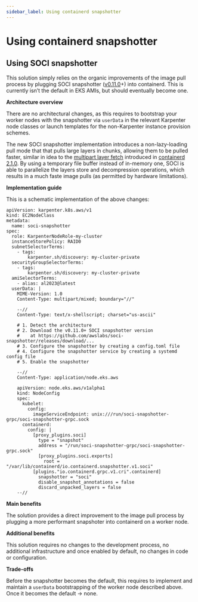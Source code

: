 ```yaml
---
sidebar_label: Using containerd snapshotter
---
```


# Using containerd snapshotter

## Using SOCI snapshotter

This solution simply relies on the organic improvements of the image pull process by plugging SOCI snapshotter ([v0.11.0](https://github.com/awslabs/soci-snapshotter/releases/tag/v0.11.0)+) into containerd. This is currently isn’t the default in EKS AMIs, but should eventually become one.

**Architecture overview**

There are no architectural changes, as this requires to bootstrap your worker nodes with the snapshotter via `userData` in the relevant Karpenter node classes or launch templates for the non-Karpenter instance provision schemes.

The new SOCI snapshotter implementation introduces a non-lazy-loading pull mode that that pulls large layers in chunks, allowing them to be pulled faster, similar in idea to the [multipart layer fetch](https://github.com/containerd/containerd/pull/10177) introduced in [containerd 2.1.0](https://github.com/containerd/containerd/releases/tag/v2.1.0). By using a temporary file buffer instead of in-memory one, SOCI is able to parallelize the layers store and decompression operations, which results in a much faste image pulls (as permitted by hardware limitations).

**Implementation guide**

This is a schematic implementation of the above changes:

```
apiVersion: karpenter.k8s.aws/v1
kind: EC2NodeClass
metadata:
  name: soci-snapshotter
spec:
  role: KarpenterNodeRole-my-cluster
  instanceStorePolicy: RAID0
  subnetSelectorTerms:
    - tags:
        karpenter.sh/discovery: my-cluster-private
  securityGroupSelectorTerms:
    - tags:
        karpenter.sh/discovery: my-cluster-private
  amiSelectorTerms:
    - alias: al2023@latest
  userData: |
    MIME-Version: 1.0
    Content-Type: multipart/mixed; boundary="//"

    --//
    Content-Type: text/x-shellscript; charset="us-ascii"
    
    # 1. Detect the architecture
    # 2. Download the v0.11.0+ SOCI snapshotter version 
    #    at https://github.com/awslabs/soci-snapshotter/releases/download/...
    # 3. Configure the snapshotter by creating a config.toml file
    # 4. Configure the snapshotter service by creating a systemd config file
    # 5. Enable the snapshotter

    --//
    Content-Type: application/node.eks.aws

    apiVersion: node.eks.aws/v1alpha1
    kind: NodeConfig
    spec:
      kubelet:
        config:
          imageServiceEndpoint: unix:///run/soci-snapshotter-grpc/soci-snapshotter-grpc.sock
      containerd:
        config: |
          [proxy_plugins.soci]
            type = "snapshot"
            address = "/run/soci-snapshotter-grpc/soci-snapshotter-grpc.sock"
            [proxy_plugins.soci.exports]
              root = "/var/lib/containerd/io.containerd.snapshotter.v1.soci"
          [plugins."io.containerd.grpc.v1.cri".containerd]
            snapshotter = "soci"
            disable_snapshot_annotations = false
            discard_unpacked_layers = false
    --//

```


**Main benefits**

The solution provides a direct improvement to the image pull process by plugging a more performant snapshoter into containerd on a worker node.

**Additional benefits**

This solution requires no changes to the development process, no additional infrastructure and once enabled by default, no changes in code or configuration.

**Trade-offs**

Before the snapshotter becomes the default, this requires to implement and maintain a `userData` bootstrapping of the worker node described above. Once it becomes the default → none.

